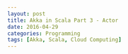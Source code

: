 ```yaml
---
layout: post
title: Akka in Scala Part 3 - Actor
date: 2016-04-29
categories: Programming
tags: [Akka, Scala, Cloud Computing]
---
```


